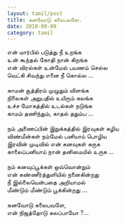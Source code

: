 ```yaml
---
layout: tamil/post
title: கனவோடு கலைபவளே.
date: 2010-09-09
category: tamil
---
```


என் மார்பில் படுத்து நீ உறங்க<br />
உன் கூந்தல் கோதி நான் கிறங்க<br />
என் விரல்கள் உன்மேல் பயணம் செல்ல<br />
வெட்கி சிவந்து எனை நீ கொல்ல ... <br />
<br />
காமன் சூத்திரம் முழுதும் விளங்க<br />
நிலைகள் அறுபதில் உயிரும் கலங்க<br />
உச்ச மோகத்தில் உடல்கள் நடுங்க<br />
காமம் தணிந்தும், காதல் ததும்ப ...<br />
<br />
நம் அணைப்பின் இறுக்கத்தில் இரவுகள் கழிய<br />
விண்மீன்கள் நம்மேல் பனியாய் பொழிய<br />
இரவின் முடிவில் என் கனவுகள் கருக<br />
காலைப்பனியாய் நான் தனிமையில் உருக ...<br />
<br />
நம் கனவுப்பூக்கள் ஒவ்வொன்றும்<br />
என் கண்ணீர்த்துளியில் நனைகின்றது<br />
நீ இல்லையென்பதை அறியாமல்<br />
மீண்டும் மீண்டும் பூக்கின்றது ...<br />
<br />
கனவோடு கலைபவளே,<br />
என் நிஜத்தோடு கலப்பாயோ ?...<br />
<br />
